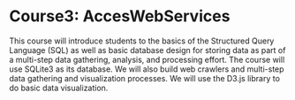 # Course3: AccesWebServices

This course will introduce students to the basics of the Structured Query Language (SQL) as well as basic database design for storing data as part of a multi-step data gathering, analysis, and processing effort.  The course will use SQLite3 as its database.  We will also build web crawlers and multi-step data gathering and visualization processes.  We will use the D3.js library to do basic data visualization.
